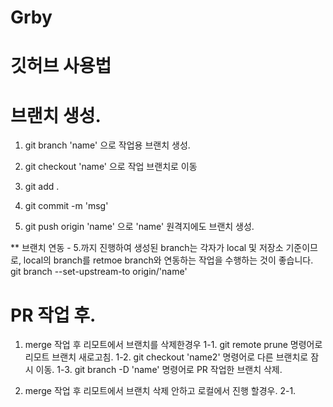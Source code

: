 # Grby

# 깃허브 사용법 

#
#
#

# 브랜치 생성.

1. git branch 'name' 으로 작업용 브랜치 생성.

2. git checkout 'name' 으로 작업 브랜치로 이동

3. git add . 

4. git commit -m 'msg'

5. git push origin 'name' 으로 'name' 원격지에도 브랜치 생성.

** 브랜치 연동 - 5.까지 진행하여 생성된 branch는 각자가 local 및 저장소 기준이므로, local의 branch를 retmoe branch와 연동하는 작업을 수행하는 것이 좋습니다.
git branch --set-upstream-to origin/'name'



# PR 작업 후. 

1. merge 작업 후 리모트에서 브랜치를 삭제한경우
    1-1. git remote prune 명령어로 리모트 브랜치 새로고침.
    1-2. git checkout 'name2' 명령어로 다른 브랜치로 잠시 이동.
    1-3. git branch -D 'name' 명령어로 PR 작업한 브랜치 삭제.


2. merge 작업 후 리모트에서 브랜치 삭제 안하고 로컬에서 진행 할경우.
    2-1.  
